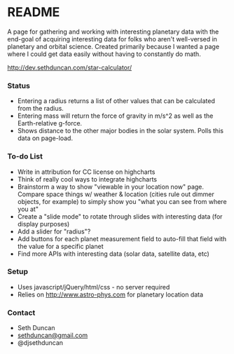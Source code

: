 # README #

A page for gathering and working with interesting planetary data with the end-goal of acquiring interesting data for folks who aren't well-versed in planetary and orbital science. Created primarily because I wanted a page where I could get data easily without having to constantly do math.

http://dev.sethduncan.com/star-calculator/

### Status ###

* Entering a radius returns a list of other values that can be calculated from the radius.
* Entering mass will return the force of gravity in m/s^2 as well as the Earth-relative g-force.
* Shows distance to the other major bodies in the solar system. Polls this data on page-load.

### To-do List ###

* Write in attribution for CC license on highcharts
* Think of really cool ways to integrate highcharts
* Brainstorm a way to show "viewable in your location now" page. Compare space things w/ weather & location (cities rule out dimmer objects, for example) to simply show you "what you can see from where you at"
* Create a "slide mode" to rotate through slides with interesting data (for display purposes)
* Add a slider for "radius"?
* Add buttons for each planet measurement field to auto-fill that field with the value for a specific planet
* Find more APIs with interesting data (solar data, satellite data, etc)

### Setup ###

* Uses javascript/jQuery/html/css - no server required
* Relies on http://www.astro-phys.com for planetary location data

### Contact ###

* Seth Duncan
* sethduncan@gmail.com
* @djsethduncan
